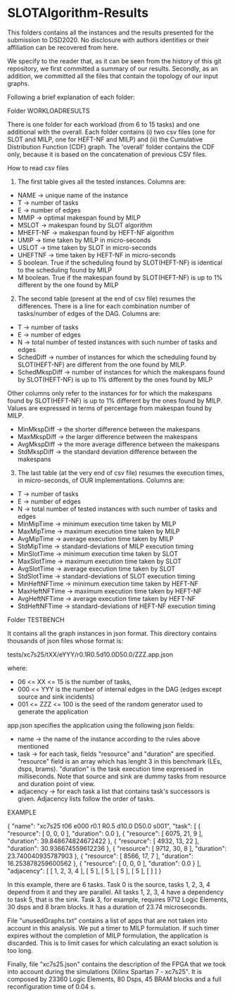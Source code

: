 # SLOTAlgorithm-Results
This folders contains all the instances and the results presented for the submission to DSD2020. No disclosure with authors identities or their affiliation can be recovered from here.

We specify to the reader that, as it can be seen from the history of this git repository, we first committed a summary of our results. Secondly, as an addition, we committed all the files that contain the topology of our input graphs.

Following a brief explanation of each folder: 

Folder WORKLOADRESULTS

There is one folder for each workload (from 6 to 15 tasks) and one additional with the overall.
Each folder contains (i) two csv files (one for SLOT and MILP, one for HEFT-NF and MILP) and (ii) the Cumulative Distribution Function (CDF) graph. The 'overall' folder contains the CDF only, because it is based on the concatenation of previous CSV files.

How to read csv files
1. The first table gives all the tested instances. Columns are:

- NAME -> unique name of the instance
- T -> number of tasks
- E -> number of edges
- MMIP -> optimal makespan found by MILP
- MSLOT -> makespan found by SLOT algorithm
- MHEFT-NF -> makespan found by HEFT-NF algorithm
- UMIP -> time taken by MILP in micro-seconds
- USLOT -> time taken by SLOT in micro-seconds
- UHEFTNF -> time taken by HEFT-NF in micro-seconds
- S boolean. True if the scheduling found by SLOT(HEFT-NF) is identical to the scheduling found by MILP
- M boolean. True if the makespan found by SLOT(HEFT-NF) is up to 1% different by the one found by MILP

2. The second table (present at the end of csv file) resumes the differences.
There is a line for each combination number of tasks/number of edges of the DAG.
Columns are: 
- T -> number of tasks
- E -> number of edges
- N -> total number of tested instances with such number of tasks and edges
- SchedDiff -> number of instances for which the scheduling found by SLOT(HEFT-NF) are different from the one found by MILP.
- SchedMkspDiff -> number of instances for which the makespans found by SLOT(HEFT-NF) is up to 1% different by the ones found by MILP

Other columns only refer to the instances for for which the makespans found by SLOT(HEFT-NF) is up to 1% different by the ones found by MILP. Values are expressed in terms of percentage from makespan found by MILP.
- MinMkspDiff -> the shorter difference between the makespans 
- MaxMkspDiff -> the larger difference between the makespans 
- AvgMkspDiff -> the more average difference between the makespans 
- StdMkspDiff -> the standard deviation difference between the makespans 

3. The last table (at the very end of csv file) resumes the execution times, in micro-seconds, of OUR implementations.
Columns are:
- T -> number of tasks
- E -> number of edges
- N -> total number of tested instances with such number of tasks and edges
- MinMipTime -> minimum execution time taken by MILP
- MaxMipTime -> maximum execution time taken by MILP
- AvgMipTime -> average execution time taken by MILP
- StdMipTime -> standard-deviations of MILP execution timing
- MinSlotTime -> minimum execution time taken by SLOT
- MaxSlotTime -> maximum execution time taken by SLOT
- AvgSlotTime -> average execution time taken by SLOT
- StdSlotTime -> standard-deviations of SLOT execution timing
- MinHeftNFTime -> minimum execution time taken by HEFT-NF
- MaxHeftNFTime -> maximum execution time taken by HEFT-NF
- AvgHeftNFTime -> average execution time taken by HEFT-NF
- StdHeftNFTime -> standard-deviations of HEFT-NF execution timing


Folder TESTBENCH

It contains all the graph instances in json format.
This directory contains thousands of json files whose format is:

tests/xc7s25/tXX/eYYY/r0.1R0.5d10.0D50.0/ZZZ.app.json

where:
- 06 <= XX <= 15 is the number of tasks,
- 000 <= YYY is the number of internal edges in the DAG (edges except
source and sink incidents)
- 001 <= ZZZ <= 100 is the seed of the random generator used to generate
the application

app.json specifies the application using the following json fields:
- name -> the name of the instance according to the rules above mentioned
- task -> for each task, fields "resource" and "duration" are specified. "resource" field is an array which has lenght 3 in this benchmark (LEs, dsps, brams). "duration" is the task execution time expressed in milliseconds. Note that source and sink are dummy tasks from resource and duration point of view. 
- adjacency -> for each task a list that contains task's successors is given. Adjacency lists follow the order of tasks.

EXAMPLE

{ "name": "xc7s25 t06 e000 r0.1 R0.5 d10.0 D50.0 s001", "task": [ { "resource": [ 0, 0, 0 ], "duration": 0.0 }, { "resource": [ 6075, 21, 9 ], "duration": 39.848674824672422 }, { "resource": [ 4932, 13, 22 ], "duration": 30.936674559612236 }, { "resource": [ 9712, 30, 8 ], "duration": 23.740040935787903 }, { "resource": [ 8566, 17, 7 ], "duration": 16.253878259600562 }, { "resource": [ 0, 0, 0 ], "duration": 0.0 } ], "adjacency": [ [ 1, 2, 3, 4 ], [ 5 ], [ 5 ], [ 5 ], [ 5 ], [ ] ] }

In this example, there are 6 tasks.
Task 0 is the source, tasks 1, 2, 3, 4 depend from it and they are parallel. 
All tasks 1, 2, 3, 4 have a dependency to task 5, that is the sink. Task 3, for example, requires 9712 Logic Elements, 30 dsps and 8 bram blocks. It has a duration of 23.74 microseconds.

File "unusedGraphs.txt" contains a list of apps that are not taken into account in this analysis. We put a timer to MILP formulation. If such timer expires without the completion of MILP formulation, the application is discarded. This is to limit cases for which calculating an exact solution is too long.

Finally, file "xc7s25.json" contains the description of the FPGA that we took into account during the simulations (Xilinx Spartan 7 - xc7s25". It is composed by 23360 Logic Elements, 80 Dsps, 45 BRAM blocks and a full reconfiguration time of 0.04 s.
